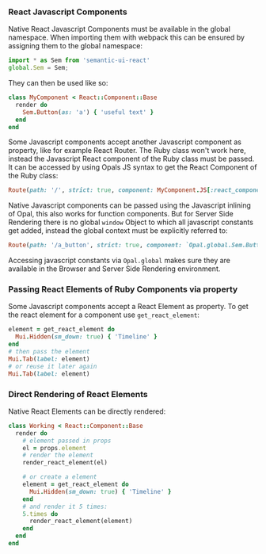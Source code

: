 ### React Javascript Components

Native React Javascript Components must be available in the global namespace. When importing them with webpack
this can be ensured by assigning them to the global namespace:
```javascript
import * as Sem from 'semantic-ui-react'
global.Sem = Sem;
```
They can then be used like so:
```ruby
class MyComponent < React::Component::Base
  render do
    Sem.Button(as: 'a') { 'useful text' }
  end
end
```

Some Javascript components accept another Javascript component as property, like for example React Router. The Ruby class won't work here,
instead the Javascript React component of the Ruby class must be passed.
It can be accessed by using Opals JS syntax to get the React Component of the Ruby class:
```ruby
Route(path: '/', strict: true, component: MyComponent.JS[:react_component])
```

Native Javascript components can be passed using the Javascript inlining of Opal, this also works for function components.
But for Server Side Rendering there is no global `window` Object to which all javascript constants get added, instead the global context must
be explicitly referred to:
```ruby
Route(path: '/a_button', strict: true, component: `Opal.global.Sem.Button`)
```
Accessing javascript constants via `Opal.global` makes sure they are available in the Browser and Server Side Rendering environment.

### Passing React Elements of Ruby Components via property

Some Javascript components accept a React Element as property. To get the react element for a component use `get_react_element`:
```ruby
element = get_react_element do
  Mui.Hidden(sm_down: true) { 'Timeline' }
end
# then pass the element
Mui.Tab(label: element)
# or reuse it later again
Mui.Tab(label: element)
```

### Direct Rendering of React Elements
Native React Elements can be directly rendered: 
```ruby
class Working < React::Component::Base
  render do
    # element passed in props
    el = props.element 
    # render the element
    render_react_element(el)

    # or create a element
    element = get_react_element do
      Mui.Hidden(sm_down: true) { 'Timeline' }
    end
    # and render it 5 times:
    5.times do
      render_react_element(element)
    end
  end
end
```

